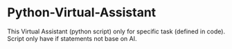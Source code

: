 # Python-Virtual-Assistant
This Virtual Assistant (python script) only for specific task (defined in code). Script only have if statements not base on AI.
